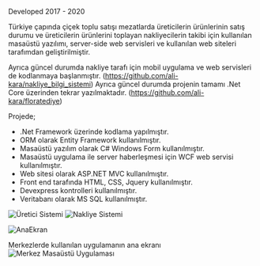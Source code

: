 Developed 2017 - 2020

Türkiye çapında çiçek toplu satışı mezatlarda üreticilerin ürünlerinin satış durumu  ve üreticilerin ürünlerini toplayan nakliyecilerin takibi için kullanılan masaüstü yazılımı, server-side web servisleri ve kullanılan web siteleri tarafımdan geliştirilmiştir. 

Ayrıca güncel durumda nakliye tarafı için mobil uygulama ve web servisleri de kodlanmaya başlanmıştır. (https://github.com/ali-kara/nakliye_bilgi_sistemi)
Ayrıca güncel durumda projenin tamamı .Net Core üzerinden tekrar yazılmaktadır. (https://github.com/ali-kara/floratediye)

Projede;
* .Net Framework üzerinde kodlama yapılmıştır.
* ORM olarak Entity Framework kullanılmıştır.
* Masaüstü yazılım olarak C# Windows Form kullanılmıştır. 
* Masaüstü uygulama ile server haberleşmesi için WCF web servisi kullanılmıştır.
* Web sitesi olarak ASP.NET MVC kullanılmıştır.
* Front end tarafında HTML, CSS, Jquery kullanılmıştır.
* Devexpress kontrolleri kullanılmıştır.
* Veritabanı olarak MS SQL kullanılmıştır.


![Üretici Sistemi](https://user-images.githubusercontent.com/99508918/187547570-100d9f09-5fcb-42a8-835f-5bf1a654f092.gif)
![Nakliye Sistemi](https://user-images.githubusercontent.com/99508918/187547595-e5872cc1-524d-4244-8efd-42a4f474c2dc.gif)

![AnaEkran](https://user-images.githubusercontent.com/99508918/187547611-4000e14f-79da-4df9-a64b-801a003cf6fc.PNG)

Merkezlerde kullanılan uygulamanın ana ekranı
![Merkez Masaüstü Uygulaması](https://user-images.githubusercontent.com/99508918/187547613-0dad620c-e830-4156-b804-0c91d9bd6807.PNG)
